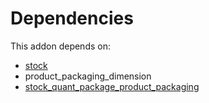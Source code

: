 # Dependencies

This addon depends on:

- [stock](../../../../../oca-ocb-warehouse/odoo-bringout-oca-ocb-stock)
- product_packaging_dimension
- [stock_quant_package_product_packaging](../../../../odoo-bringout-oca-stock-logistics-workflow-stock_quant_package_product_packaging)
